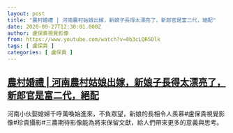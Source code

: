 ```yaml
---
layout: post
title: "農村婚禮 | 河南農村姑娘出嫁，新娘子長得太漂亮了，新郎官是富二代，絕配"
date: 2020-09-27T12:30:01.000Z
author: 盧保貴視覺影像
from: https://www.youtube.com/watch?v=0b3cLQR5Dlk
tags: [ 盧保貴 ]
categories: [ 盧保貴 ]
---
```

<!--1601209801000-->
[農村婚禮 | 河南農村姑娘出嫁，新娘子長得太漂亮了，新郎官是富二代，絕配](https://www.youtube.com/watch?v=0b3cLQR5Dlk)
------

<div>
河南小伙娶媳婦千呼萬喚始進來，不負眾望，新娘的長相令人羨慕#盧保貴視覺影像#珍貴攝影#三農期待影像能為將來保留文獻，給人們帶來更多的意義與思考。
</div>
